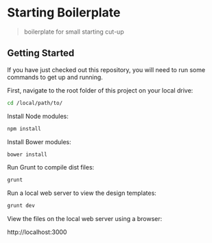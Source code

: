 # Starting Boilerplate

> boilerplate for small starting cut-up

## Getting Started

If you have just checked out this repository, you will need to run some commands to get up and running.

First, navigate to the root folder of this project on your local drive:

```bash
cd /local/path/to/
```

Install Node modules:

```bash
npm install
```

Install Bower modules:

```bash
bower install
```

Run Grunt to compile dist files:

```bash
grunt
```

Run a local web server to view the design templates:

```bash
grunt dev
```

View the files on the local web server using a browser:

http://localhost:3000